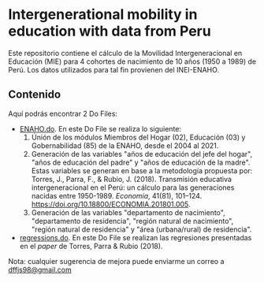 # Intergenerational mobility in education with data from Peru
Este repositorio contiene el cálculo de la Movilidad Intergeneracional en Educación (MIE) para 4 cohortes de nacimiento de 10 años (1950 a 1989) de Perú. Los datos utilizados para tal fin provienen del INEI-ENAHO.

## Contenido
Aquí podrás encontrar 2 Do Files:
- [ENAHO.do](/ENAHO.do). En este Do File se realiza lo siguiente:
  1. Únión de los módulos Miembros del Hogar (02), Educación (03) y Gobernabilidad (85) de la ENAHO, desde el 2004 al 2021.
  2. Generación de las variables "años de educación del jefe del hogar", "años de educación del padre" y "años de educación de la madre". Estas variables se generan
     en base a la metodología propuesta por: Torres, J., Parra, F., & Rubio, J. (2018). Transmisión educativa intergeneracional en el Perú: un cálculo para las
     generaciones nacidas entre 1950-1989. *Economía*, 41(81), 101–124. https://doi.org/10.18800/ECONOMIA.201801.005.
  3. Generación de las variables "departamento de nacimiento", "departamento de residencia", "región natural de nacimiento", "región natural de residencia" y "área
     (urbana/rural) de residencia".
- [regressions.do](/regressions.do). En este Do File se realizan las regresiones presentadas en el *paper* de Torres, Parra & Rubio (2018).

Nota: cualquier sugerencia de mejora puede enviarme un correo a dffjs98@gmail.com
